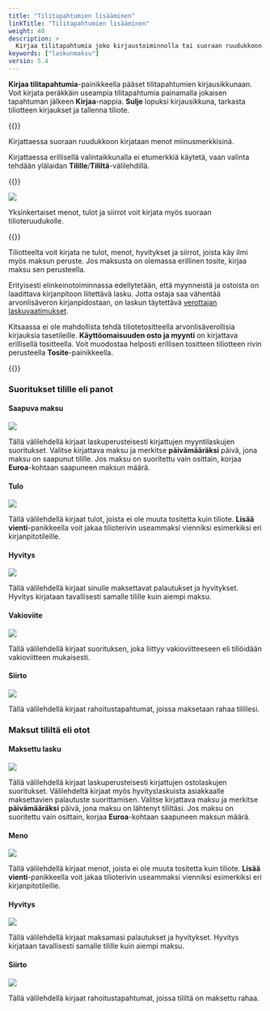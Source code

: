 ```yaml
---
title: "Tilitapahtumien lisääminen"
linkTitle: "Tilitapahtumien lisääminen"
weight: 40
description: >
  Kirjaa tilitapahtumia joko kirjaustoiminnolla tai suoraan ruudukkoon kirjoittamalla. Tilitapahtumat voivat olla laskujen maksuja, tuloja, menoja, siirtoja tai hyvityksiä.
keywords: ["laskunmaksu"]
versio: 5.4
---
```


**Kirjaa tilitapahtumia**-painikkeella pääset tilitapahtumien kirjausikkunaan. Voit kirjata peräkkäin useampia tilitapahtumia painamalla jokaisen tapahtuman jälkeen **Kirjaa**-nappia. **Sulje** lopuksi kirjausikkuna, tarkasta tiliotteen kirjaukset ja tallenna tiliote.

{{<alert title="Etumerkin käyttö" color="info">}}

Kirjattaessa suoraan ruudukkoon kirjataan menot miinusmerkkisinä.

Kirjattaessa erillisellä valintaikkunalla ei etumerkkiä käytetä, vaan valinta tehdään ylälaidan **Tilille**/**Tililtä**-välilehdillä.

{{</alert>}}

![](/img/fi/kirjaus/tiliote/riveille.png)

Yksinkertaiset menot, tulot ja siirrot voit kirjata myös suoraan tilioteruudukolle.

{{<alert title="Kirjaaminen tiliotteelta">}}

Tiliotteelta voit kirjata ne tulot, menot, hyvitykset ja siirrot, joista käy ilmi myös maksun peruste. Jos maksusta on olemassa erillinen tosite, kirjaa maksu sen perusteella.

Erityisesti elinkeinotoiminnassa edellytetään, että myynneistä ja ostoista on laadittava kirjanpitoon liitettävä lasku. Jotta ostaja saa vähentää arvonlisäveron kirjanpidostaan, on laskun täytettävä [verottajan laskuvaatimukset](https://www.vero.fi/syventavat-vero-ohjeet/ohje-hakusivu/48090/laskutusvaatimukset-arvonlisaverotuksessa3/). 

Kitsaassa ei ole mahdollista tehdä tiliotetositteella arvonlisäverollisia kirjauksia tasetileille. **Käyttöomaisuuden osto ja myynti** on kirjattava erillisellä tositteella. Voit muodostaa helposti erillisen tositteen tiliotteen rivin perusteella **Tosite**-painikkeella.

{{</alert>}}

### Suoritukset tilille eli panot

#### Saapuva maksu

![](/img/fi/kirjaus/tiliote/saapuva.png)

Tällä välilehdellä kirjaat laskuperusteisesti kirjattujen myyntilaskujen suoritukset. Valitse kirjattava maksu ja merkitse **päivämääräksi** päivä, jona maksu on saapunut tilille. Jos maksu on suoritettu vain osittain, korjaa **Euroa**-kohtaan saapuneen maksun määrä.

#### Tulo

![](/img/fi/kirjaus/tiliote/tulo.png)

Tällä välilehdellä kirjaat tulot, joista ei ole muuta tositetta kuin tiliote. **Lisää vienti**-panikkeella voit jakaa tilioterivin useammaksi vienniksi esimerkiksi eri kirjanpitotileille.

#### Hyvitys

![](/img/fi/kirjaus/tiliote/saapuvahyvitys.png)

Tällä välilehdellä kirjaat sinulle maksettavat palautukset ja hyvitykset. Hyvitys kirjataan tavallisesti samalle tilille kuin aiempi maksu.

#### Vakioviite

![](/img/fi/kirjaus/tiliote/vakioviite.png)

Tällä välilehdellä kirjaat suorituksen, joka liittyy vakioviitteeseen eli tiliöidään vakioviitteen mukaisesti.

#### Siirto

![](/img/fi/kirjaus/tiliote/sijoitustililta.png)

Tällä välilehdellä kirjaat rahoitustapahtumat, joissa maksetaan rahaa tilillesi.

### Maksut tililtä eli otot

#### Maksettu lasku

![](/img/fi/kirjaus/tiliote/maksettulasku.png)

Tällä välilehdellä kirjaat laskuperusteisesti kirjattujen ostolaskujen suoritukset. Välilehdeltä kirjaat myös hyvityslaskuista asiakkaalle maksettavien palautuste suorittamisen. Valitse kirjattava maksu ja merkitse **päivämääräksi** päivä, jona maksu on lähtenyt tililtäsi. Jos maksu on suoritettu vain osittain, korjaa **Euroa**-kohtaan saapuneen maksun määrä.

#### Meno

![](/img/fi/kirjaus/tiliote/menoa.png)

Tällä välilehdellä kirjaat menot, joista ei ole muuta tositetta kuin tiliote. **Lisää vienti**-panikkeella voit jakaa tilioterivin useammaksi vienniksi esimerkiksi eri kirjanpitotileille.

#### Hyvitys

![](/img/fi/kirjaus/tiliote/maksettuhyvitys.png)

Tällä välilehdellä kirjaat maksamasi palautukset ja hyvitykset. Hyvitys kirjataan tavallisesti samalle tilille kuin aiempi maksu.

#### Siirto

![](/img/fi/kirjaus/tiliote/lyhennys.png)

Tällä välilehdellä kirjaat rahoitustapahtumat, joissa tililtä on maksettu rahaa.
